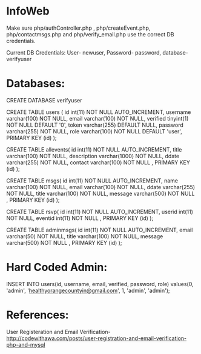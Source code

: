 # InfoWeb
Make sure php/authController.php , php/createEvent.php, php/contactmsgs.php and php/verify_email.php use the correct DB credentials. 

Current DB Credentials:
User- newuser, 
Password- password, 
database- verifyuser

# Databases:
CREATE DATABASE verifyuser

CREATE TABLE users (
 id int(11) NOT NULL AUTO_INCREMENT,
 username varchar(100) NOT NULL,
 email varchar(100) NOT NULL,
 verified tinyint(1) NOT NULL DEFAULT '0',
 token varchar(255) DEFAULT NULL,
 password varchar(255) NOT NULL,
 role varchar(100) NOT NULL DEFAULT 'user',
 PRIMARY KEY (id)
);

CREATE TABLE allevents( 
 id int(11) NOT NULL AUTO_INCREMENT, 
 title varchar(100) NOT NULL, 
 description varchar(1000) NOT NULL,
 ddate varchar(255) NOT NULL, 
 contact varchar(100) NOT NULL , PRIMARY KEY (id) 
);

CREATE TABLE msgs( 
 id int(11) NOT NULL AUTO_INCREMENT, 
 name varchar(100) NOT NULL, 
 email varchar(100) NOT NULL, 
 ddate varchar(255) NOT NULL, 
 title varchar(100) NOT NULL, 
 message varchar(500) NOT NULL , PRIMARY KEY (id) 
);

CREATE TABLE rsvp( 
 id int(11) NOT NULL AUTO_INCREMENT, 
 userid int(11) NOT NULL, 
 eventid int(11) NOT NULL , PRIMARY KEY (id) 
);

CREATE TABLE adminmsgs( 
  id int(11) NOT NULL AUTO_INCREMENT, 
  email varchar(50) NOT NULL, 
  title varchar(100) NOT NULL, 
  message varchar(500) NOT NULL , PRIMARY KEY (id) 
);

# Hard Coded Admin:
INSERT INTO users(id, username, email, verified, password, role) 
	    values(0, 'admin', 'healthyorangecountyin@gmail.com', 1, 'admin', 'admin');

# References:
User Registeration and Email Verification-
	http://codewithawa.com/posts/user-registration-and-email-verification-php-and-mysql


